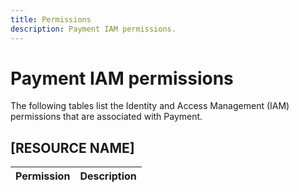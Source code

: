 ```yaml
---
title: Permissions
description: Payment IAM permissions.
---
```


# Payment IAM permissions

The following tables list the Identity and Access Management (IAM) permissions that are associated with Payment.

## [RESOURCE NAME]

| Permission | Description |
| --- | --- |
